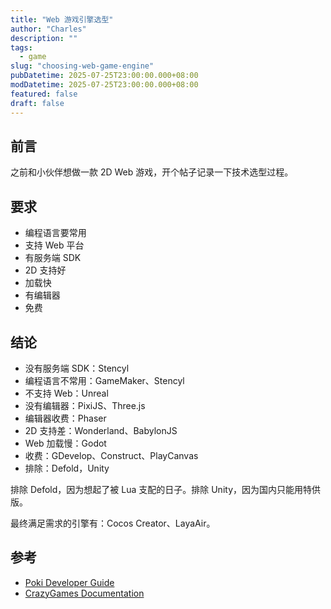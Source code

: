 ```yaml
---
title: "Web 游戏引擎选型"
author: "Charles"
description: ""
tags:
  - game
slug: "choosing-web-game-engine"
pubDatetime: 2025-07-25T23:00:00.000+08:00
modDatetime: 2025-07-25T23:00:00.000+08:00
featured: false
draft: false
---
```


## 前言
之前和小伙伴想做一款 2D Web 游戏，开个帖子记录一下技术选型过程。

## 要求
- 编程语言要常用
- 支持 Web 平台
- 有服务端 SDK
- 2D 支持好
- 加载快
- 有编辑器
- 免费

## 结论
- 没有服务端 SDK：Stencyl
- 编程语言不常用：GameMaker、Stencyl
- 不支持 Web：Unreal
- 没有编辑器：PixiJS、Three.js
- 编辑器收费：Phaser
- 2D 支持差：Wonderland、BabylonJS
- Web 加载慢：Godot
- 收费：GDevelop、Construct、PlayCanvas
- 排除：Defold，Unity

排除 Defold，因为想起了被 Lua 支配的日子。排除 Unity，因为国内只能用特供版。

最终满足需求的引擎有：Cocos Creator、LayaAir。



## 参考
- [Poki Developer Guide](https://developers.poki.com/guide/web-game-engines)
- [CrazyGames Documentation](https://docs.crazygames.com/)

